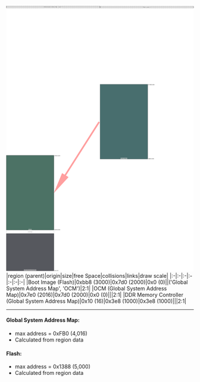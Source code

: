 ![memory map diagram](A4_maxaddress_lower_than_memregions_diagram.png)
|region (parent)|origin|size|free Space|collisions|links|draw scale|
|:-|:-|:-|:-|:-|:-|:-|
|<span style='color:(12, 63, 63)'>Boot Image (Flash)</span>|0xbb8 (3000)|0x7d0 (2000)|0x0 (0)||('Global System Address Map', 'OCM')|2:1|
|<span style='color:(17, 68, 50)'>OCM (Global System Address Map)</span>|0x7e0 (2016)|0x7d0 (2000)|0x0 (0)|||2:1|
|<span style='color:(31, 33, 41)'>DDR Memory Controller (Global System Address Map)</span>|0x10 (16)|0x3e8 (1000)|0x3e8 (1000)|||2:1|

---
#### Global System Address Map:
- max address = 0xFB0 (4,016)
- Calculated from region data
#### Flash:
- max address = 0x1388 (5,000)
- Calculated from region data
